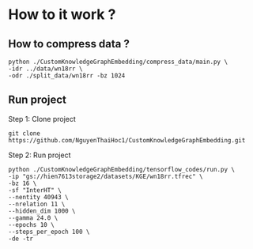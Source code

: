 # How to it work ?

## How to compress data ?
```
python ./CustomKnowledgeGraphEmbedding/compress_data/main.py \
-idr ../data/wn18rr \
-odr ./split_data/wn18rr -bz 1024
```

## Run project
Step 1: Clone project
```
git clone https://github.com/NguyenThaiHoc1/CustomKnowledgeGraphEmbedding.git
```

Step 2: Run project
```
python ./CustomKnowledgeGraphEmbedding/tensorflow_codes/run.py \
-ip "gs://hien7613storage2/datasets/KGE/wn18rr.tfrec" \
-bz 16 \
-sf "InterHT" \
--nentity 40943 \
--nrelation 11 \
--hidden_dim 1000 \
--gamma 24.0 \
--epochs 10 \
--steps_per_epoch 100 \
-de -tr
```
